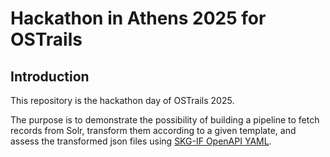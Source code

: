 # Hackathon in Athens 2025 for OSTrails

## Introduction
This repository is the hackathon day of OSTrails 2025. 

The purpose is to demonstrate the possibility of building a pipeline to fetch records from Solr, 
transform them according to a given template, and assess the transformed json files 
using [SKG-IF OpenAPI YAML](https://docs.google.com/document/d/1t7b7h28UTtM56Sda4NGJIp0hnQfGbcVVGn12fny9wfI/edit?tab=t.0#heading=h.snl8q52175g). 

